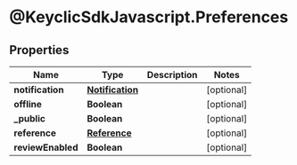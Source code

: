 # @KeyclicSdkJavascript.Preferences

## Properties
Name | Type | Description | Notes
------------ | ------------- | ------------- | -------------
**notification** | [**Notification**](Notification.md) |  | [optional] 
**offline** | **Boolean** |  | [optional] 
**_public** | **Boolean** |  | [optional] 
**reference** | [**Reference**](Reference.md) |  | [optional] 
**reviewEnabled** | **Boolean** |  | [optional] 


